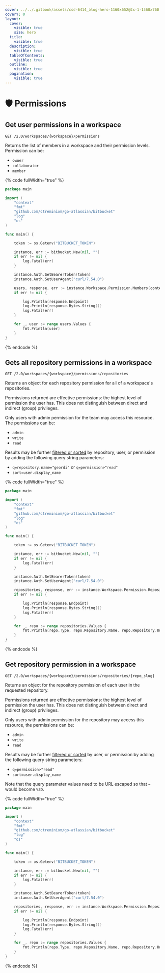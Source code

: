 ```yaml
---
cover: ../../.gitbook/assets/csd-6414_blog-hero-1160x652@2x-1-1560x760.png
coverY: 0
layout:
  cover:
    visible: true
    size: hero
  title:
    visible: true
  description:
    visible: true
  tableOfContents:
    visible: true
  outline:
    visible: true
  pagination:
    visible: true
---
```


# 🛡 Permissions

## Get user permissions in a workspace

`GET /2.0/workspaces/{workspace}/permissions`

Returns the list of members in a workspace and their permission levels. Permission can be:

* `owner`
* `collaborator`
* `member`

{% code fullWidth="true" %}
```go
package main

import (
	"context"
	"fmt"
	"github.com/ctreminiom/go-atlassian/bitbucket"
	"log"
	"os"
)

func main() {

	token := os.Getenv("BITBUCKET_TOKEN")

	instance, err := bitbucket.New(nil, "")
	if err != nil {
		log.Fatal(err)
	}

	instance.Auth.SetBearerToken(token)
	instance.Auth.SetUserAgent("curl/7.54.0")

	users, response, err := instance.Workspace.Permission.Members(context.TODO(), "ctreminiom", "permission=\"owner\"")
	if err != nil {

		log.Println(response.Endpoint)
		log.Println(response.Bytes.String())
		log.Fatal(err)
	}

	for _, user := range users.Values {
		fmt.Println(user)
	}
}
```
{% endcode %}

## Gets all repository permissions in a workspace

`GET /2.0/workspaces/{workspace}/permissions/repositories`

Returns an object for each repository permission for all of a workspace's repositories.

Permissions returned are effective permissions: the highest level of permission the user has. This does not distinguish between direct and indirect (group) privileges.

Only users with admin permission for the team may access this resource. The permissions can be:

* `admin`
* `write`
* `read`

Results may be further [filtered or sorted](https://developer.atlassian.com/cloud/bitbucket/rest/intro/#filtering) by repository, user, or permission by adding the following query string parameters:

* `q=repository.name="geordi"` or `q=permission>"read"`
* `sort=user.display_name`

{% code fullWidth="true" %}
```go
package main

import (
	"context"
	"fmt"
	"github.com/ctreminiom/go-atlassian/bitbucket"
	"log"
	"os"
)

func main() {

	token := os.Getenv("BITBUCKET_TOKEN")

	instance, err := bitbucket.New(nil, "")
	if err != nil {
		log.Fatal(err)
	}

	instance.Auth.SetBearerToken(token)
	instance.Auth.SetUserAgent("curl/7.54.0")

	repositories, response, err := instance.Workspace.Permission.Repositories(context.TODO(), "ctreminiom", "permission=\"admin\"", "")
	if err != nil {

		log.Println(response.Endpoint)
		log.Println(response.Bytes.String())
		log.Fatal(err)
	}

	for _, repo := range repositories.Values {
		fmt.Println(repo.Type, repo.Repository.Name, repo.Repository.Uuid, repo.Permission)
	}
}

```
{% endcode %}

## Get repository permission in a workspace

`GET /2.0/workspaces/{workspace}/permissions/repositories/{repo_slug}`

Returns an object for the repository permission of each user in the requested repository.

Permissions returned are effective permissions: the highest level of permission the user has. This does not distinguish between direct and indirect (group) privileges.

Only users with admin permission for the repository may access this resource, the permissions can be:

* `admin`
* `write`
* `read`

Results may be further [filtered or sorted](https://developer.atlassian.com/cloud/bitbucket/rest/intro/#filtering) by user, or permission by adding the following query string parameters:

* `q=permission>"read"`
* `sort=user.display_name`

Note that the query parameter values need to be URL escaped so that `=` would become `%3D`.

{% code fullWidth="true" %}
```go
package main

import (
	"context"
	"fmt"
	"github.com/ctreminiom/go-atlassian/bitbucket"
	"log"
	"os"
)

func main() {

	token := os.Getenv("BITBUCKET_TOKEN")

	instance, err := bitbucket.New(nil, "")
	if err != nil {
		log.Fatal(err)
	}

	instance.Auth.SetBearerToken(token)
	instance.Auth.SetUserAgent("curl/7.54.0")

	repositories, response, err := instance.Workspace.Permission.Repository(context.TODO(), "ctreminiom", "microservice-a", "permission=\"admin\"", "")
	if err != nil {

		log.Println(response.Endpoint)
		log.Println(response.Bytes.String())
		log.Fatal(err)
	}

	for _, repo := range repositories.Values {
		fmt.Println(repo.Type, repo.Repository.Name, repo.Repository.Uuid, repo.Permission)
	}
}

```
{% endcode %}
